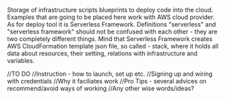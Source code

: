 Storage of infrastructure scripts blueprints to deploy code into the cloud. Examples that are going to be placed here work with AWS cloud provider. 
As for deploy tool it is Serverless Framework. Definitions "serverless" and "serverless framework" should not be confused with each other  - they are two completely different things. 
Mind that Serverless Framework creates AWS CloudFormation template json file, so called - stack, where it holds all data about resources, their
setting, relations with infrastructure and variables. 


//TO DO 
//Instruction - how to launch, set up etc.
//Signing up and wiring with credentials
//Why it faciliates work 
//Pro Tips - several advices on recommend/avoid ways of working
//Any other wise words/ideas?

